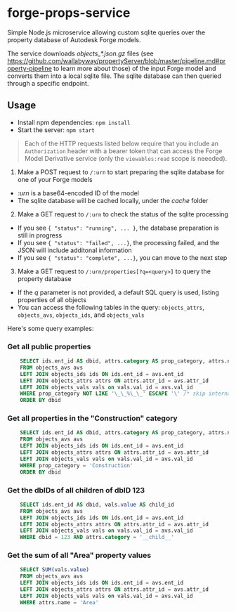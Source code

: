 # forge-props-service

Simple Node.js microservice allowing custom sqlite queries over the property database of Autodesk Forge models.

The service downloads _objects\_*.json.gz_ files (see https://github.com/wallabyway/propertyServer/blob/master/pipeline.md#property-pipeline
to learn more about those) of the input Forge model and converts them into a local sqlite file. The sqlite database can then queried
through a specific endpoint.

## Usage

- Install npm dependencies: `npm install`
- Start the server: `npm start`

> Each of the HTTP requests listed below require that you include an `Authorization` header with a bearer token
> that can access the Forge Model Derivative service (only the `viewables:read` scope is neeeded).

1. Make a POST request to `/:urn` to start preparing the sqlite database for one of your Forge models
  - _:urn_ is a base64-encoded ID of the model
  - The sqlite database will be cached locally, under the _cache_ folder
2. Make a GET request to `/:urn` to check the status of the sqlite processing
  - If you see `{ "status": "running", ... }`, the database preparation is still in progress
  - If you see `{ "status": "failed", ...}`, the processing failed, and the JSON will include additonal information
  - If you see `{ "status": "complete", ...}`, you can move to the next step
3. Make a GET request to `/:urn/properties[?q=<query>]` to query the property database
  - If the _q_ parameter is not provided, a default SQL query is used, listing properties of all objects
  - You can access the following tables in the query: `objects_attrs`, `objects_avs`, `objects_ids`, and `objects_vals`

Here's some query examples:

### Get all public properties

```sql
    SELECT ids.ent_id AS dbid, attrs.category AS prop_category, attrs.name AS prop_name, vals.value AS prop_value
    FROM objects_avs avs
    LEFT JOIN objects_ids ids ON ids.ent_id = avs.ent_id
    LEFT JOIN objects_attrs attrs ON attrs.attr_id = avs.attr_id
    LEFT JOIN objects_vals vals on vals.val_id = avs.val_id
    WHERE prop_category NOT LIKE '\_\_%\_\_' ESCAPE '\' /* skip internal properties */
    ORDER BY dbid
```

### Get all properties in the "Construction" category

```sql
    SELECT ids.ent_id AS dbid, attrs.category AS prop_category, attrs.name AS prop_name, vals.value AS prop_value
    FROM objects_avs avs
    LEFT JOIN objects_ids ids ON ids.ent_id = avs.ent_id
    LEFT JOIN objects_attrs attrs ON attrs.attr_id = avs.attr_id
    LEFT JOIN objects_vals vals on vals.val_id = avs.val_id
    WHERE prop_category = 'Construction'
    ORDER BY dbid
```

### Get the dbIDs of all children of dbID 123

```sql
    SELECT ids.ent_id AS dbid, vals.value AS child_id
    FROM objects_avs avs
    LEFT JOIN objects_ids ids ON ids.ent_id = avs.ent_id
    LEFT JOIN objects_attrs attrs ON attrs.attr_id = avs.attr_id
    LEFT JOIN objects_vals vals on vals.val_id = avs.val_id
    WHERE dbid = 123 AND attrs.category = '__child__'
```

### Get the sum of all "Area" property values

```sql
    SELECT SUM(vals.value)
    FROM objects_avs avs
    LEFT JOIN objects_ids ids ON ids.ent_id = avs.ent_id
    LEFT JOIN objects_attrs attrs ON attrs.attr_id = avs.attr_id
    LEFT JOIN objects_vals vals on vals.val_id = avs.val_id
    WHERE attrs.name = 'Area'
```